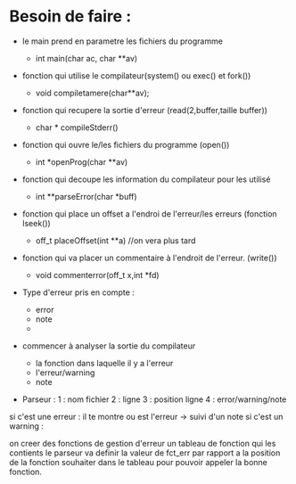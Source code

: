 # Besoin de faire :

- le main prend en parametre les fichiers du programme 
	- int main(char ac, char **av)
- fonction qui utilise le compilateur(system() ou exec() et fork())
    - void compiletamere(char**av);
- fonction qui recupere la sortie d'erreur (read(2,buffer,taille buffer))
	- char * compileStderr()
- fonction qui ouvre le/les fichiers du programme (open())
	- int *openProg(char **av)
- fonction qui decoupe les information du compilateur pour les utilisé
    - int **parseError(char *buff)
- fonction qui place un offset a l'endroi de l'erreur/les erreurs (fonction lseek())
	- off_t placeOffset(int **a) //on vera plus tard
- fonction qui va placer un commentaire à l'endroit de l'erreur. (write())
    - void commenterror(off_t x,int *fd)
- Type d'erreur pris en compte :
    - error
    - note
    - 

- commencer à analyser la sortie du compilateur 
	- la fonction dans laquelle il y a l'erreur
	- l'erreur/warning
	- note

- Parseur :
1 : nom fichier
2 : ligne
3 : position ligne
4 : error/warning/note

si c'est une erreur : il te montre ou est l'erreur -> suivi d'un note
si c'est un warning : 

on creer des fonctions de gestion d'erreur
un tableau de fonction qui les contients
le parseur va definir la valeur de fct_err par rapport a la position de la fonction souhaiter dans le tableau pour pouvoir appeler la bonne fonction.